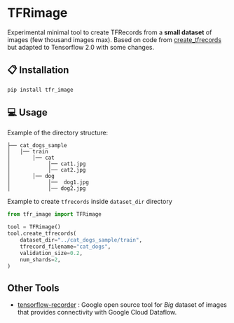 # TFRimage
Experimental minimal tool to create TFRecords from a **small dataset** of images (few thousand images max). Based on code from [create_tfrecords](https://github.com/kwotsin/create_tfrecords) but adapted to Tensorflow 2.0 with some changes. 

## 📋 Installation
```bash
pip install tfr_image
```

## 💻 Usage
Example of the directory structure: 

    ├── cat_dogs_sample
    │   │── train
    │       │── cat
    │            │── cat1.jpg
    │            │── cat2.jpg
    │       │── dog
    │            │──  dog1.jpg
    │            │── dog2.jpg

Example to create `tfrecords` inside `dataset_dir` directory 
```python
from tfr_image import TFRimage

tool = TFRimage()
tool.create_tfrecords(
    dataset_dir="../cat_dogs_sample/train",
    tfrecord_filename="cat_dogs",
    validation_size=0.2,
    num_shards=2,
)
```

## Other Tools

- [tensorflow-recorder](https://github.com/google/tensorflow-recorder) : Google open source tool for *Big* dataset of images that provides connectivity with Google Cloud Dataflow. 